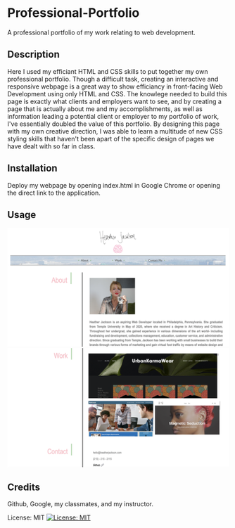 # Professional-Portfolio
A professional portfolio of my work relating to web development.


## Description

Here I used my efficiant HTML and CSS skills to put together my own professional portfolio. Though a difficult task, creating an interactive and responsive webpage is a great way to show efficiancy in front-facing Web Development using only HTML and CSS. The knowlege needed to build this page is exactly what clients and employers want to see, and by creating a page that is actually about me and my accomplishments, as well as information leading a potential client or employer to my portfolio of work, I've essentially doubled the value of this portfolio. By designing this page with my own creative direction, I was able to learn a multitude of new CSS styling skills that haven't been apart of the specific design of pages we have dealt with so far in class.


## Installation

Deploy my webpage by opening index.html in Google Chrome or opening the direct link to the application.

## Usage

![Heather's webpage part 1](https://github.com/heatherloisejackson/Professional-Portfolio/blob/main/assets/Screen%20Shot%202021-03-14%20at%2011.49.21%20PM.png)
![Heather's webpage part 2](https://github.com/heatherloisejackson/Professional-Portfolio/blob/main/assets/Screen%20Shot%202021-03-14%20at%2011.49.33%20PM.png)

## Credits

Github, Google, my classmates, and my instructor.


License: MIT
[![License: MIT](https://img.shields.io/badge/License-MIT-yellow.svg)](https://opensource.org/licenses/MIT)
